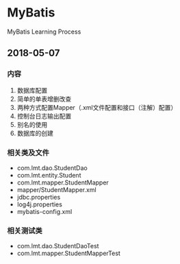 # MyBatis
MyBatis Learning Process

## 2018-05-07
### 内容
1. 数据库配置
2. 简单的单表增删改查
3. 两种方式配置Mapper（.xml文件配置和接口（注解）配置）
4. 控制台日志输出配置
5. 别名的使用
6. 数据库的创建
### 相关类及文件
* com.lmt.dao.StudentDao
* com.lmt.entity.Student
* com.lmt.mapper.StudentMapper
* mapper/StudentMapper.xml
* jdbc.properties
* log4j.properties
* mybatis-config.xml
### 相关测试类
* com.lmt.dao.StudentDaoTest
* com.lmt.mapper.StudentMapperTest